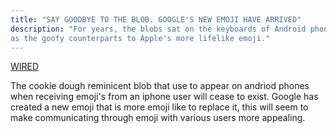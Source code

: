```yaml
---
title: "SAY GOODBYE TO THE BLOB. GOOGLE'S NEW EMOJI HAVE ARRIVED"
description: "For years, the blobs sat on the keyboards of Android phones and Google Hangouts 
as the goofy counterparts to Apple's more lifelike emoji."
---
```


[WIRED](https://www.wired.com/story/google-emoji-redesign/)


The cookie dough reminicent blob that use to appear on andriod phones when receiving emoji's from an iphone user will cease to exist.
Google has created a new emoji that is more emoji like to replace it, this will seem to make communicating through emoji with various
users more appealing.
